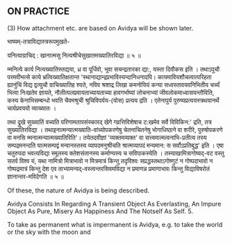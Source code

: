 ## ON PRACTICE

(3) How attachment etc. are based on Avidya will be shown later.

भाष्यम्-तत्राविद्यास्त्ररूपमुखते-

यनित्याग्राचिद् : खानात्मसु नित्यश्रीचेसुखातमख्यातिरविद्या ॥ ५ ॥

म्मनित्ये कार्य नित्यख्यातिस्तद्यया, ध्र वा पूर्धिवो, भूवा सचन्द्रतारका द्या:, यस्ता दिवौकस इति । तथाऽपुचौ परमवीभत्से काये भ्रत्विख्यातिक्षतान्त 'स्थानाद्यान्द्रप्रभाविस्यन्दानिधनादपि। कायमावियशौचत्वात्परिहता ह्यानुंचिं विद्य द्वत्युचौ ग्राचिख्यातिह श्यते, नविव श्रशाद्र लिखा कमनोयियं कन्या सध्वस्तावयवनिभितीय चर्च्यं भित्वा निःखतेव ज्ञायते, नौलीत्पलप्रवायताच्यायताच्या हावगर्भाष्यां लोचनाभ्यां जीवलोकमाध्वासयन्तौविति, कस्य केनाभिसम्बन्धो भवति चैवमश्रुची श्रुचिविपर्यय-(योस) प्रत्यय द्रति । एतेनापुर्य पुरुष्यप्रत्ययस्त्रथयानर्थे चार्यप्रवययो व्याख्यातः ।

तथा द्रुखे सुख्यातिं वच्यति परिणामतापसंस्कारद् खेगे गव्रत्तिविशेषाच ट:खमेव सर्वे विविकिन:' द्रति, तत्र सुख्यातिरविद्या । तथाइनात्मन्यात्मख्याति-वांच्योपकरणेषु चेतनाचितनेषु भोगाधिष्ठाने वा शरीरे, पुरुषोपकरणे वा मनसि म्मनात्मन्यात्मख्यातिरिति'। तयेतदवीज्ञां 'व्यक्तमव्यक्त' वा सत्त्वमात्मत्वनाभि-प्रतीत्य तस्य सम्पद्रमनन्दति घात्मसम्पद्वं मन्वानस्तस्य व्यापदमनुश्रीचति श्रात्मव्यापदं मन्यमान: स सर्वोऽप्रतिबुद्ध' इति । एषा चतुरुपदा भवत्यविद्या स्मूलस्य क्लेशसंतानस्य कर्माण्यस्य च सविपाकस्येति । तस्याखामित्रागोष्यद्-वट वस्तु सतर्व विश्व यं, यथा नामित्रो मित्राभावो न मित्रमात्रं किन्तु तदृविश्वः सप्रद्धस्तथाऽगोष्णुटं न गोष्पदाभावो न गोष्पद्रमात्रं किन्तु देश एव ताभ्यामन्यद्-वस्त्वन्तरसिवमविद्या न प्रमाणन्न प्रमाणाभावः किन्तु विद्याविषरोतं ज्ञानान्तर-मविदेगति ॥ ५ ॥

Of these, the nature of Avidya is being described.

Avidya Consists In Regarding A Transient Object As Everlasting, An Impure Object As Pure, Misery As Happiness And The Notself As Self. 5.

To take as permanent what is impermanent is Avidya, e.g. to take the world or the sky with the moon and